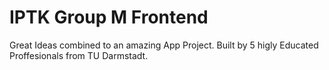 # IPTK Group M Frontend
Great Ideas combined to an amazing App Project. Built by 5 higly Educated Proffesionals from TU Darmstadt.